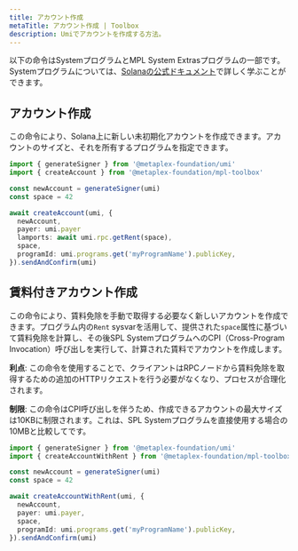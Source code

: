 ```yaml
---
title: アカウント作成
metaTitle: アカウント作成 | Toolbox
description: Umiでアカウントを作成する方法。
---
```


以下の命令はSystemプログラムとMPL System Extrasプログラムの一部です。Systemプログラムについては、[Solanaの公式ドキュメント](https://docs.solanalabs.com/runtime/programs#system-program)で詳しく学ぶことができます。

## アカウント作成

この命令により、Solana上に新しい未初期化アカウントを作成できます。アカウントのサイズと、それを所有するプログラムを指定できます。

```ts
import { generateSigner } from '@metaplex-foundation/umi'
import { createAccount } from '@metaplex-foundation/mpl-toolbox'

const newAccount = generateSigner(umi)
const space = 42

await createAccount(umi, {
  newAccount,
  payer: umi.payer
  lamports: await umi.rpc.getRent(space),
  space,
  programId: umi.programs.get('myProgramName').publicKey,
}).sendAndConfirm(umi)
```

## 賃料付きアカウント作成

この命令により、賃料免除を手動で取得する必要なく新しいアカウントを作成できます。プログラム内の`Rent` sysvarを活用して、提供された`space`属性に基づいて賃料免除を計算し、その後SPL SystemプログラムへのCPI（Cross-Program Invocation）呼び出しを実行して、計算された賃料でアカウントを作成します。

**利点**: この命令を使用することで、クライアントはRPCノードから賃料免除を取得するための追加のHTTPリクエストを行う必要がなくなり、プロセスが合理化されます。

**制限**: この命令はCPI呼び出しを伴うため、作成できるアカウントの最大サイズは10KBに制限されます。これは、SPL Systemプログラムを直接使用する場合の10MBと比較してです。

```ts
import { generateSigner } from '@metaplex-foundation/umi'
import { createAccountWithRent } from '@metaplex-foundation/mpl-toolbox'

const newAccount = generateSigner(umi)
const space = 42

await createAccountWithRent(umi, {
  newAccount,
  payer: umi.payer,
  space,
  programId: umi.programs.get('myProgramName').publicKey,
}).sendAndConfirm(umi)
```